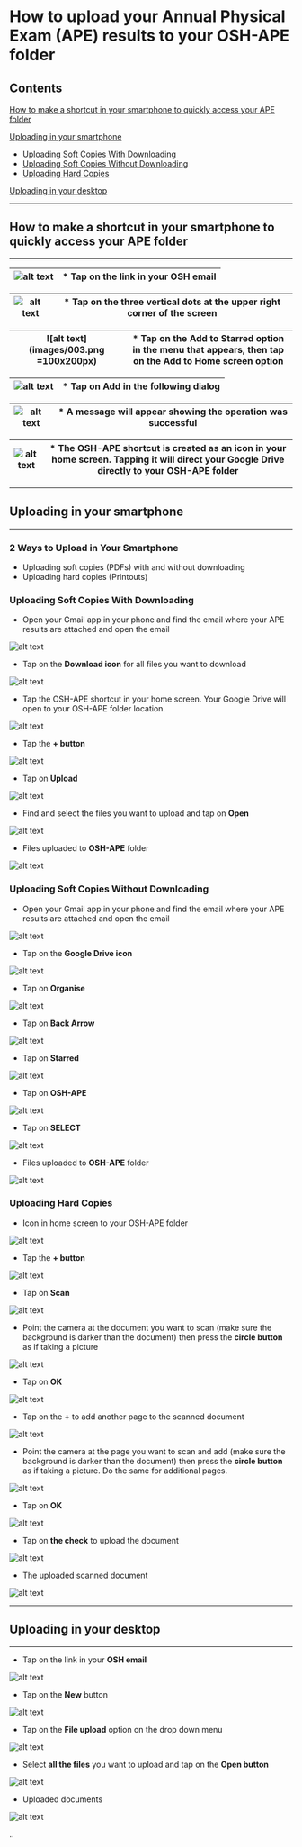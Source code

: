 # How to upload your Annual Physical Exam (APE) results to your OSH-APE folder

## Contents

[How to make a shortcut in your smartphone to quickly access your APE folder](#how-to-make-a-shortcut-in-your-smartphone-to-quickly-access-your-ape-folder)

[Uploading in your smartphone](#uploading-in-your-smartphone)
* [Uploading Soft Copies With Downloading](#uploading-soft-copies-with-downloading)
* [Uploading Soft Copies Without Downloading](#uploading-soft-copies-without-downloading)
* [Uploading Hard Copies](#uploading-hard-copies)

[Uploading in your desktop](#uploading-in-your-desktop)


***

## How to make a shortcut in your smartphone to quickly access your APE folder

***

| ![alt text](images/osh_email.png) | * Tap on the link in your **OSH email** |
|------|------|

<!-- * Tap on the link in your **OSH email**

![alt text](images/osh_email.png) -->


| ![alt text](images/002.png) | * Tap on the three vertical dots at the upper right corner of the screen |
|------|------|

<!-- * Tap on the three vertical dots at the upper right corner of the screen

![alt text](images/002.png) -->


| ![alt text](images/003.png =100x200px) | * Tap on the **Add to Starred** option in the menu that appears, then tap on the **Add to Home screen** option |
|------|------|

<!-- * Tap on the **Add to Starred** option in the menu that appears, then
* Tap on the **Add to Home screen** option

![alt text](images/003.png) -->


| ![alt text](images/004.png) | * Tap on **Add** in the following dialog |
|------|------|

<!-- * Tap on **Add** in the following dialog

![alt text](images/004.png) -->


| ![alt text](images/005.png) | * A message will appear showing the operation was successful |
|------|------|

<!-- * A message will appear showing the operation was successful

![alt text](images/005.png) -->


| ![alt text](images/006.png) | * The OSH-APE shortcut is created as an icon in your home screen. Tapping it will direct your Google Drive directly to your OSH-APE folder |
|------|------|

<!-- * The OSH-APE shortcut is created as an icon in your home screen. Tapping it will direct your Google Drive directly to your OSH-APE folder

![alt text](images/006.png) -->

***

## Uploading in your smartphone

***

### 2 Ways to Upload in Your Smartphone

* Uploading soft copies (PDFs) with and without downloading
* Uploading hard copies (Printouts)

### Uploading Soft Copies With Downloading

* Open your Gmail app in your phone and find the email where your APE results are attached and open the email

![alt text](images/007.png)

* Tap on the **Download icon** for all files you want to download

![alt text](images/008.png)

* Tap the OSH-APE shortcut in your home screen. Your Google Drive will open to your OSH-APE folder location.

![alt text](images/009.png)

* Tap the **+ button**

![alt text](images/010.png)

* Tap on **Upload**

![alt text](images/011.png)

* Find and select the files you want to upload and tap on **Open**

![alt text](images/012.png)

* Files uploaded to **OSH-APE** folder

![alt text](images/013.png)

### Uploading Soft Copies Without Downloading

* Open your Gmail app in your phone and find the email where your APE results are attached and open the email

![alt text](images/014.png)

* Tap on the **Google Drive icon**

![alt text](images/015.png)

* Tap on **Organise**

![alt text](images/016.png)

* Tap on **Back Arrow**

![alt text](images/017.png)

* Tap on **Starred**

![alt text](images/018.png)

* Tap on **OSH-APE**

![alt text](images/019.png)

* Tap on **SELECT**

![alt text](images/020.png)

* Files uploaded to **OSH-APE** folder

![alt text](images/021.png)

### Uploading Hard Copies

* Icon in home screen to your OSH-APE folder

![alt text](images/022.png)

* Tap the **+ button**

![alt text](images/023.png)

* Tap on **Scan**

![alt text](images/024.png)

* Point the camera at the document you want to scan (make sure the background is darker than the document) then press the **circle button** as if taking a picture

![alt text](images/025.png)

* Tap on **OK**

![alt text](images/026.png)

* Tap on the **+** to add another page to the scanned document

![alt text](images/027.png)

* Point the camera at the page you want to scan and add (make sure the background is darker than the document) then press the **circle button** as if taking a picture. Do the same for additional pages.

![alt text](images/028.png)

* Tap on **OK**

![alt text](images/029.png)

* Tap on **the check** to upload the document

![alt text](images/030.png)

* The uploaded scanned document

![alt text](images/031.png)

***

## Uploading in your desktop

***

* Tap on the link in your **OSH email**

![alt text](images/032.png)

* Tap on the **New** button

![alt text](images/033.png)

* Tap on the **File upload** option on the drop down menu

![alt text](images/034.png)

* Select **all the files** you want to upload and tap on the **Open button**

![alt text](images/035.png)

* Uploaded documents

![alt text](images/036.png)

..
